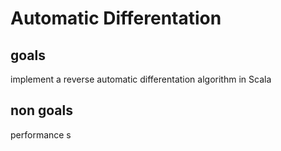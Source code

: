 # Automatic Differentation

## goals

implement a reverse automatic differentation algorithm in Scala

## non goals

performance
s


